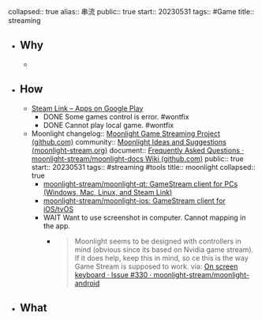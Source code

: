 collapsed:: true
alias:: 串流
public:: true
start:: 20230531
tags:: #Game
title:: streaming

- ## Why
  -
- ## How
  - [Steam Link – Apps on Google Play](https://play.google.com/store/apps/details?id=com.valvesoftware.steamlink&hl=en_SG&gl=US)
    - DONE Some games control is error. #wontfix
    - DONE Cannot play local game. #wontfix
  - Moonlight 
    changelog:: [Moonlight Game Streaming Project (github.com)](https://github.com/moonlight-stream)
    community:: [Moonlight Ideas and Suggestions (moonlight-stream.org)](https://ideas.moonlight-stream.org/)
    document:: [Frequently Asked Questions · moonlight-stream/moonlight-docs Wiki (github.com)](https://github.com/moonlight-stream/moonlight-docs/wiki/Frequently-Asked-Questions)
    public:: true
    start:: 20230531
    tags:: #streaming #tools
    title:: moonlight
    collapsed:: true
    - [moonlight-stream/moonlight-qt: GameStream client for PCs (Windows, Mac, Linux, and Steam Link)](https://github.com/moonlight-stream/moonlight-qt)
    - [moonlight-stream/moonlight-ios: GameStream client for iOS/tvOS](https://github.com/moonlight-stream/moonlight-ios)
    - WAIT Want to use screenshot in computer. Cannot mapping in the app.
      - > Moonlight seems to be designed with controllers in mind (obvious since its based on Nvidia game stream). If it does help, keep this in mind, so ce this is the way Game Stream is supposed to work.
        via: [On screen keyboard · Issue #330 · moonlight-stream/moonlight-android](https://github.com/moonlight-stream/moonlight-android/issues/330)
- ## What